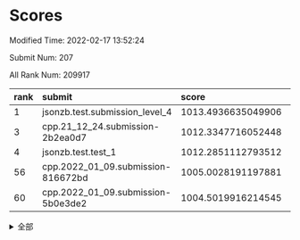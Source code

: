 # Scores

Modified Time: 2022-02-17 13:52:24

Submit Num: 207

All Rank Num: 209917

| rank |               submit               |       score        |       sigma        | pk_num |
| :--- | :--------------------------------- | :----------------- | :----------------- | :----- |
| 1    | jsonzb.test.submission_level_4     | 1013.4936635049906 | 0.8518438639540117 | 4055   |
| 3    | cpp.21_12_24.submission-2b2ea0d7   | 1012.3347716052448 | 0.7864300157133033 | 4057   |
| 4    | jsonzb.test.test_1                 | 1012.2851112793512 | 0.8024654945722739 | 4057   |
| 56   | cpp.2022_01_09.submission-816672bd | 1005.0028191197881 | 0.7036660537098127 | 4051   |
| 60   | cpp.2022_01_09.submission-5b0e3de2 | 1004.5019916214545 | 0.7227174664661546 | 4056   |


<details>
<summary>全部</summary>

| rank |                 submit                 |       score        |       sigma        | pk_num |
| :--- | :------------------------------------- | :----------------- | :----------------- | :----- |
| 1    | jsonzb.test.submission_level_4         | 1013.4936635049906 | 0.8518438639540117 | 4055   |
| 2    | gobigger.level_3.submission_level_3_35 | 1012.3507656817065 | 0.7803004091070482 | 4053   |
| 3    | cpp.21_12_24.submission-2b2ea0d7       | 1012.3347716052448 | 0.7864300157133033 | 4057   |
| 4    | jsonzb.test.test_1                     | 1012.2851112793512 | 0.8024654945722739 | 4057   |
| 5    | gobigger.level_3.submission_level_3_36 | 1011.482764232891  | 0.7764305341869163 | 4051   |
| 6    | gobigger.level_3.submission_level_3_31 | 1011.3555026345281 | 0.7754016493189994 | 4049   |
| 7    | gobigger.level_3.submission_level_3_4  | 1011.2352460667065 | 0.7382615463266653 | 4051   |
| 8    | gobigger.level_3.submission_level_3_48 | 1011.209743241322  | 0.7651479560219155 | 4057   |
| 9    | gobigger.level_3.submission_level_3_41 | 1010.8670660212213 | 0.7656496728056988 | 4056   |
| 10   | gobigger.level_3.submission_level_3_0  | 1010.7526868038377 | 0.7534859038425196 | 4055   |
| 11   | gobigger.level_3.submission_level_3_14 | 1010.6827342343632 | 0.7540660086669135 | 4053   |
| 12   | gobigger.level_3.submission_level_3_29 | 1010.6443188041106 | 0.7723500935876036 | 4060   |
| 13   | gobigger.level_3.submission_level_3_44 | 1010.6413727766113 | 0.7684358367937222 | 4059   |
| 14   | gobigger.level_3.submission_level_3_27 | 1010.5401100536296 | 0.7681512003049649 | 4057   |
| 15   | gobigger.level_3.submission_level_3_45 | 1010.5281804570063 | 0.770254636985779  | 4057   |
| 16   | gobigger.level_3.submission_level_3_49 | 1010.5080374343537 | 0.7688602111593632 | 4054   |
| 17   | gobigger.level_3.submission_level_3_32 | 1010.4864994621632 | 0.7527084243443498 | 4059   |
| 18   | gobigger.level_3.submission_level_3_15 | 1010.4590412909195 | 0.7734177308180302 | 4063   |
| 19   | gobigger.level_3.submission_level_3_17 | 1010.4028961657749 | 0.787065099748365  | 4060   |
| 20   | gobigger.level_3.submission_level_3_6  | 1010.310188646923  | 0.7637626287315751 | 4064   |
| 21   | gobigger.level_3.submission_level_3_20 | 1010.3076457335872 | 0.7526927268164257 | 4055   |
| 22   | gobigger.level_3.submission_level_3_18 | 1010.3039538431204 | 0.7677862825825362 | 4057   |
| 23   | gobigger.level_3.submission_level_3_43 | 1010.214081572123  | 0.746556414248781  | 4054   |
| 24   | gobigger.level_3.submission_level_3_2  | 1010.0635335338685 | 0.7557489844912763 | 4057   |
| 25   | gobigger.level_3.submission_level_3_16 | 1010.0234744823762 | 0.7650985956163421 | 4058   |
| 26   | gobigger.level_3.submission_level_3_47 | 1010.0019259620334 | 0.7515489847274132 | 4055   |
| 27   | gobigger.level_3.submission_level_3_33 | 1009.9669671613387 | 0.7601050408562084 | 4054   |
| 28   | gobigger.level_3.submission_level_3_34 | 1009.9500293924114 | 0.7457934285053738 | 4059   |
| 29   | gobigger.level_3.submission_level_3_19 | 1009.9149066926178 | 0.7417751431632005 | 4055   |
| 30   | gobigger.level_3.submission_level_3_42 | 1009.8478278112557 | 0.7510103351910136 | 4058   |
| 31   | gobigger.level_3.submission_level_3_8  | 1009.8400202506353 | 0.7349557719257638 | 4052   |
| 32   | gobigger.level_3.submission_level_3_13 | 1009.8019316341373 | 0.7594372791520763 | 4057   |
| 33   | gobigger.level_3.submission_level_3_46 | 1009.7858361871179 | 0.7765453025134393 | 4064   |
| 34   | gobigger.level_3.submission_level_3_38 | 1009.6474163830921 | 0.7457184387473381 | 4064   |
| 35   | gobigger.level_3.submission_level_3_28 | 1009.6183618358058 | 0.739883685604122  | 4056   |
| 36   | gobigger.level_3.submission_level_3_7  | 1009.6146478072836 | 0.7420547684754578 | 4061   |
| 37   | gobigger.level_3.submission_level_3_23 | 1009.547486065622  | 0.762249466110536  | 4062   |
| 38   | gobigger.level_3.submission_level_3_30 | 1009.5050763326145 | 0.7533805788371934 | 4059   |
| 39   | gobigger.level_3.submission_level_3_5  | 1009.4395750226216 | 0.751108371381003  | 4054   |
| 40   | gobigger.level_3.submission_level_3_39 | 1009.3748509990124 | 0.7718890163034188 | 4058   |
| 41   | gobigger.level_3.submission_level_3_12 | 1009.2883320489667 | 0.7534329825064676 | 4059   |
| 42   | gobigger.level_3.submission_level_3_26 | 1009.282451499715  | 0.7473314402377457 | 4062   |
| 43   | gobigger.level_3.submission_level_3_37 | 1009.2632522441671 | 0.7594074126726986 | 4055   |
| 44   | gobigger.level_3.submission_level_3_1  | 1009.2197272278394 | 0.7410753908980816 | 4053   |
| 45   | gobigger.level_3.submission_level_3_24 | 1009.1980200166605 | 0.7453609110898481 | 4054   |
| 46   | gobigger.level_3.submission_level_3_25 | 1009.1910107904588 | 0.749419673544639  | 4053   |
| 47   | gobigger.level_3.submission_level_3_40 | 1008.8938547295784 | 0.7690646872009778 | 4057   |
| 48   | gobigger.level_3.submission_level_3_10 | 1008.8518973215378 | 0.7396835029267873 | 4057   |
| 49   | gobigger.level_3.submission_level_3_22 | 1008.7323207778189 | 0.7541226322396695 | 4057   |
| 50   | gobigger.level_3.submission_level_3_3  | 1008.7146756359502 | 0.7287295951625288 | 4057   |
| 51   | gobigger.level_3.submission_level_3_21 | 1008.6414946276001 | 0.730614611986581  | 4058   |
| 52   | gobigger.level_3.submission_level_3_9  | 1008.6016757837897 | 0.7282184221201892 | 4058   |
| 53   | gobigger.level_3.submission_level_3_11 | 1008.3501650587116 | 0.7411600346595776 | 4055   |
| 54   | gobigger.level_1.submission_level_1_42 | 1005.0874940918249 | 0.7179033831638256 | 4060   |
| 55   | gobigger.level_1.submission_level_1_32 | 1005.0385159778605 | 0.7304159593037749 | 4060   |
| 56   | cpp.2022_01_09.submission-816672bd     | 1005.0028191197881 | 0.7036660537098127 | 4051   |
| 57   | gobigger.level_1.submission_level_1_14 | 1004.9362559741085 | 0.720425204541753  | 4057   |
| 58   | gobigger.level_1.submission_level_1_26 | 1004.7378606635586 | 0.7337830133627977 | 4059   |
| 59   | gobigger.level_1.submission_level_1_23 | 1004.5783336471188 | 0.7377044979829727 | 4055   |
| 60   | cpp.2022_01_09.submission-5b0e3de2     | 1004.5019916214545 | 0.7227174664661546 | 4056   |
| 61   | gobigger.level_1.submission_level_1_18 | 1004.3888272050292 | 0.713166935055882  | 4052   |
| 62   | gobigger.level_1.submission_level_1_20 | 1004.3820685114056 | 0.7293576256303889 | 4051   |
| 63   | gobigger.level_1.submission_level_1_49 | 1004.2231550048308 | 0.7143792437633661 | 4057   |
| 64   | gobigger.level_1.submission_level_1_37 | 1004.1300122280916 | 0.7223817017255014 | 4054   |
| 65   | gobigger.level_1.submission_level_1_9  | 1004.1038722237417 | 0.7143717601547084 | 4053   |
| 66   | gobigger.level_1.submission_level_1_15 | 1004.0328652929089 | 0.7262137396407922 | 4059   |
| 67   | gobigger.level_1.submission_level_1_35 | 1004.0187865126599 | 0.7126607832518356 | 4060   |
| 68   | gobigger.level_1.submission_level_1_12 | 1004.0176002306519 | 0.726365000237451  | 4058   |
| 69   | gobigger.level_1.submission_level_1_31 | 1003.9992797973872 | 0.7129471739157234 | 4058   |
| 70   | gobigger.level_1.submission_level_1_28 | 1003.9670266668285 | 0.7149625495275219 | 4056   |
| 71   | gobigger.level_1.submission_level_1_33 | 1003.8703066184507 | 0.7099074884520887 | 4051   |
| 72   | gobigger.level_1.submission_level_1_4  | 1003.7936967476311 | 0.7125230581769181 | 4057   |
| 73   | gobigger.level_1.submission_level_1_47 | 1003.7868324782542 | 0.7180566819909459 | 4050   |
| 74   | gobigger.level_1.submission_level_1_44 | 1003.6212374693044 | 0.719224734919301  | 4057   |
| 75   | gobigger.level_1.submission_level_1_46 | 1003.6154319914561 | 0.7184181370503614 | 4057   |
| 76   | gobigger.level_1.submission_level_1_43 | 1003.5482317226904 | 0.7241874096146707 | 4055   |
| 77   | gobigger.level_1.submission_level_1_24 | 1003.5171172386554 | 0.7202702157736159 | 4055   |
| 78   | gobigger.level_1.submission_level_1_7  | 1003.4959384258577 | 0.7176717357881967 | 4061   |
| 79   | gobigger.level_1.submission_level_1_30 | 1003.4394270351272 | 0.7248352123051631 | 4055   |
| 80   | gobigger.level_1.submission_level_1_40 | 1003.407163701088  | 0.7052636048453776 | 4059   |
| 81   | gobigger.level_1.submission_level_1_39 | 1003.3948507382828 | 0.7180624468499572 | 4060   |
| 82   | gobigger.level_1.submission_level_1_11 | 1003.3521261378096 | 0.7244183856920309 | 4051   |
| 83   | gobigger.level_1.submission_level_1_2  | 1003.1516503045399 | 0.7053527620694144 | 4057   |
| 84   | gobigger.level_1.submission_level_1_34 | 1003.1272603625747 | 0.7092363730265657 | 4053   |
| 85   | gobigger.level_1.submission_level_1_6  | 1003.1017081196461 | 0.7130543685847256 | 4057   |
| 86   | gobigger.level_1.submission_level_1_25 | 1003.0823824748078 | 0.7094317285234584 | 4056   |
| 87   | gobigger.level_1.submission_level_1_36 | 1003.0737331171474 | 0.7093162363277622 | 4054   |
| 88   | gobigger.level_1.submission_level_1_29 | 1003.06824018128   | 0.7236233940443786 | 4059   |
| 89   | gobigger.level_1.submission_level_1_3  | 1002.9939624557168 | 0.7113144259841726 | 4055   |
| 90   | gobigger.level_1.submission_level_1_5  | 1002.9929440753289 | 0.7237743913081219 | 4053   |
| 91   | gobigger.level_1.submission_level_1_41 | 1002.9825343928155 | 0.703423022895893  | 4057   |
| 92   | gobigger.level_1.submission_level_1_22 | 1002.9816209087394 | 0.7132874751161012 | 4056   |
| 93   | gobigger.level_1.submission_level_1_45 | 1002.9266594816336 | 0.7271896173033018 | 4056   |
| 94   | gobigger.level_1.submission_level_1_48 | 1002.9174852056962 | 0.7192073921560471 | 4059   |
| 95   | gobigger.level_1.submission_level_1_13 | 1002.91419113583   | 0.7151987463215798 | 4056   |
| 96   | gobigger.level_1.submission_level_1_38 | 1002.9133925766772 | 0.7153790391755162 | 4051   |
| 97   | gobigger.level_1.submission_level_1_1  | 1002.908261173126  | 0.7111631488437388 | 4055   |
| 98   | gobigger.level_1.submission_level_1_27 | 1002.8379649117634 | 0.7179039440704298 | 4057   |
| 99   | gobigger.level_1.submission_level_1_16 | 1002.7412497342365 | 0.7138734573096874 | 4060   |
| 100  | gobigger.level_1.submission_level_1_17 | 1002.6986545153247 | 0.720269219325653  | 4064   |
| 101  | gobigger.level_1.submission_level_1_21 | 1002.6747713453093 | 0.7222182004652747 | 4056   |
| 102  | gobigger.level_1.submission_level_1_8  | 1002.6320046555514 | 0.7169796985269499 | 4060   |
| 103  | gobigger.level_1.submission_level_1_10 | 1002.4003310811951 | 0.7120692885317135 | 4053   |
| 104  | gobigger.level_1.submission_level_1_19 | 1002.3115761443169 | 0.7041730446821672 | 4055   |
| 105  | gobigger.level_1.submission_level_1_0  | 1002.2800154925692 | 0.72346116296984   | 4056   |
| 106  | gobigger.random.submission_random_48   | 996.9039285662401  | 0.7121467921094624 | 4060   |
| 107  | gobigger.random.submission_random_10   | 996.8162801482072  | 0.7019952644567938 | 4058   |
| 108  | gobigger.random.submission_random_16   | 996.7603945154995  | 0.697849787346462  | 4053   |
| 109  | gobigger.random.submission_random_37   | 996.725477340834   | 0.7085719148964159 | 4061   |
| 110  | gobigger.random.submission_random_47   | 996.566681736378   | 0.7062476674446966 | 4052   |
| 111  | gobigger.random.submission_random_28   | 996.5242239731465  | 0.693925164625823  | 4061   |
| 112  | gobigger.random.submission_random_45   | 996.4767126224285  | 0.7101611792545051 | 4054   |
| 113  | gobigger.random.submission_random_0    | 996.4076255796934  | 0.7083975611950591 | 4061   |
| 114  | gobigger.random.submission_random_44   | 996.3919058865262  | 0.714942322450317  | 4059   |
| 115  | gobigger.random.submission_random_13   | 996.3889774796988  | 0.7180101627264865 | 4057   |
| 116  | gobigger.random.submission_random_34   | 996.3854489737093  | 0.7169002825390578 | 4061   |
| 117  | gobigger.random.submission_random_15   | 996.3245892759253  | 0.7126410105747218 | 4059   |
| 118  | gobigger.random.submission_random_25   | 996.3232986564384  | 0.7080550453808789 | 4051   |
| 119  | gobigger.random.submission_random_3    | 996.3096281624912  | 0.7148149802862418 | 4056   |
| 120  | gobigger.random.submission_random_35   | 996.2961013945393  | 0.7133311029469035 | 4055   |
| 121  | gobigger.random.submission_random_4    | 996.2744401419143  | 0.7140676587481016 | 4061   |
| 122  | gobigger.random.submission_random_11   | 996.2432129366487  | 0.6990232474817474 | 4054   |
| 123  | gobigger.random.submission_random_33   | 996.2060238662699  | 0.7166009871873646 | 4059   |
| 124  | gobigger.random.submission_random_32   | 996.1761856588904  | 0.7148503046095648 | 4055   |
| 125  | gobigger.random.submission_random_40   | 996.1743262126179  | 0.7180435380458517 | 4055   |
| 126  | gobigger.random.submission_random_31   | 996.0974496258344  | 0.7107380119626988 | 4058   |
| 127  | gobigger.random.submission_random_49   | 996.0340918975138  | 0.7120017490326973 | 4054   |
| 128  | gobigger.random.submission_random_9    | 996.0292983523134  | 0.7069868841254437 | 4056   |
| 129  | gobigger.random.submission_random_42   | 996.003695479862   | 0.7152542226513151 | 4060   |
| 130  | gobigger.random.submission_random_43   | 995.9918404524833  | 0.7011466273611766 | 4058   |
| 131  | gobigger.random.submission_random_26   | 995.971362494878   | 0.7042098154993984 | 4050   |
| 132  | gobigger.random.submission_random_29   | 995.9697801882824  | 0.7169723955274182 | 4054   |
| 133  | gobigger.random.submission_random_6    | 995.8909445245025  | 0.7186413724772918 | 4055   |
| 134  | gobigger.random.submission_random_46   | 995.8580609750123  | 0.7041518306562751 | 4062   |
| 135  | gobigger.random.submission_random_24   | 995.7658120810895  | 0.7204601990737444 | 4055   |
| 136  | gobigger.random.submission_random_12   | 995.765569407318   | 0.7146263661183746 | 4057   |
| 137  | gobigger.random.submission_random_18   | 995.6560604586818  | 0.7202303905386815 | 4054   |
| 138  | gobigger.random.submission_random_7    | 995.6146007714267  | 0.7045529251815037 | 4054   |
| 139  | gobigger.random.submission_random_19   | 995.5532953240224  | 0.7140298723214051 | 4060   |
| 140  | gobigger.random.submission_random_27   | 995.5005548532166  | 0.7131519430383791 | 4059   |
| 141  | gobigger.random.submission_random_17   | 995.4830469163809  | 0.7184668986468913 | 4059   |
| 142  | gobigger.random.submission_random_41   | 995.4284056172204  | 0.7210975666318147 | 4052   |
| 143  | gobigger.random.submission_random_5    | 995.3761067668221  | 0.7196560038410504 | 4057   |
| 144  | gobigger.random.submission_random_22   | 995.3527823575472  | 0.6951570354003179 | 4053   |
| 145  | gobigger.random.submission_random_2    | 995.3417690566216  | 0.7179587398871917 | 4058   |
| 146  | gobigger.random.submission_random_38   | 995.3358902446093  | 0.7176985476554194 | 4053   |
| 147  | gobigger.random.submission_random_21   | 995.2641754674934  | 0.7071760680612393 | 4059   |
| 148  | gobigger.random.submission_random_39   | 995.1972148911701  | 0.7092409074260053 | 4060   |
| 149  | gobigger.random.submission_random_1    | 995.0830645279374  | 0.7053337036053723 | 4058   |
| 150  | gobigger.random.submission_random_14   | 995.0365694330417  | 0.7212243322146598 | 4056   |
| 151  | gobigger.random.submission_random_23   | 995.0141906367836  | 0.7284949648841875 | 4052   |
| 152  | gobigger.random.submission_random_8    | 994.9064145532727  | 0.7089045800851377 | 4056   |
| 153  | gobigger.random.submission_random_20   | 994.8448609832151  | 0.7144788178594103 | 4055   |
| 154  | gobigger.random.submission_random_30   | 994.6722987691891  | 0.7124804817899701 | 4052   |
| 155  | gobigger.random.submission_random_36   | 994.6093691661073  | 0.7218214560990518 | 4058   |
| 156  | gobigger.level_2.submission_level_2_38 | 994.3538719577954  | 0.7440238761800537 | 4060   |
| 157  | gobigger.level_2.submission_level_2_15 | 993.2123225401269  | 0.7380119195817544 | 4056   |
| 158  | gobigger.level_2.submission_level_2_21 | 993.1779961662165  | 0.7314082356243218 | 4059   |
| 159  | gobigger.level_2.submission_level_2_10 | 993.0380156771416  | 0.737909453124167  | 4054   |
| 160  | gobigger.level_2.submission_level_2_17 | 992.9654491873323  | 0.739696653506777  | 4053   |
| 161  | gobigger.level_2.submission_level_2_16 | 992.9089843789375  | 0.7417382176228847 | 4057   |
| 162  | gobigger.level_2.submission_level_2_47 | 992.8498860149523  | 0.7257595589013579 | 4060   |
| 163  | gobigger.level_2.submission_level_2_4  | 992.821713389165   | 0.7300906399708024 | 4058   |
| 164  | gobigger.level_2.submission_level_2_30 | 992.8077569911424  | 0.7617317158116549 | 4056   |
| 165  | gobigger.level_2.submission_level_2_7  | 992.7925805458514  | 0.739096639629185  | 4052   |
| 166  | gobigger.level_2.submission_level_2_32 | 992.7562950378189  | 0.7379270327680968 | 4056   |
| 167  | gobigger.level_2.submission_level_2_18 | 992.7401900241331  | 0.735266369782732  | 4056   |
| 168  | gobigger.level_2.submission_level_2_27 | 992.6696745497718  | 0.7372457851268811 | 4049   |
| 169  | gobigger.level_2.submission_level_2_12 | 992.6169395560125  | 0.7365041572988344 | 4058   |
| 170  | gobigger.level_2.submission_level_2_40 | 992.5722299628599  | 0.7513300713319886 | 4059   |
| 171  | gobigger.level_2.submission_level_2_6  | 992.5292361706879  | 0.7373353141033722 | 4052   |
| 172  | gobigger.level_2.submission_level_2_11 | 992.4968717858703  | 0.7431813011238069 | 4057   |
| 173  | gobigger.level_2.submission_level_2_20 | 992.4737617395814  | 0.7625705903476786 | 4055   |
| 174  | gobigger.level_2.submission_level_2_19 | 992.4726736470486  | 0.7339865229778102 | 4060   |
| 175  | gobigger.level_2.submission_level_2_22 | 992.4338796046695  | 0.7399221998156686 | 4051   |
| 176  | gobigger.level_2.submission_level_2_37 | 992.4198831445709  | 0.7502337124895788 | 4056   |
| 177  | gobigger.level_2.submission_level_2_26 | 992.3327596476612  | 0.7464063573589873 | 4057   |
| 178  | gobigger.level_2.submission_level_2_35 | 992.2927824342262  | 0.7697325817448759 | 4057   |
| 179  | gobigger.level_2.submission_level_2_23 | 992.2430302765999  | 0.738526303919623  | 4056   |
| 180  | gobigger.level_2.submission_level_2_8  | 992.1510879129039  | 0.7603202886275794 | 4051   |
| 181  | gobigger.level_2.submission_level_2_13 | 992.0398481606051  | 0.7449497896967789 | 4057   |
| 182  | gobigger.level_2.submission_level_2_31 | 992.0078105175246  | 0.7501024760605145 | 4062   |
| 183  | gobigger.level_2.submission_level_2_39 | 992.006487301712   | 0.7431565413501529 | 4054   |
| 184  | gobigger.level_2.submission_level_2_29 | 991.9390175902751  | 0.7592161481737888 | 4061   |
| 185  | gobigger.level_2.submission_level_2_44 | 991.8712701406349  | 0.7594795275877714 | 4055   |
| 186  | gobigger.level_2.submission_level_2_34 | 991.8559572092344  | 0.7444805224987808 | 4053   |
| 187  | gobigger.level_2.submission_level_2_36 | 991.8412199865958  | 0.7585418996396524 | 4059   |
| 188  | gobigger.level_2.submission_level_2_14 | 991.7787649368541  | 0.73619464567919   | 4059   |
| 189  | gobigger.level_2.submission_level_2_9  | 991.6243242407531  | 0.764594875390091  | 4056   |
| 190  | gobigger.level_2.submission_level_2_33 | 991.5716917632217  | 0.7530273598816812 | 4056   |
| 191  | gobigger.level_2.submission_level_2_0  | 991.4996413514775  | 0.7422894607561621 | 4054   |
| 192  | gobigger.level_2.submission_level_2_43 | 991.473187167038   | 0.7582246972679849 | 4056   |
| 193  | gobigger.level_2.submission_level_2_45 | 991.4134162218841  | 0.7589124734547746 | 4051   |
| 194  | gobigger.level_2.submission_level_2_41 | 991.4113247815802  | 0.766508325132271  | 4054   |
| 195  | gobigger.level_2.submission_level_2_5  | 991.40532735216    | 0.7485889733105121 | 4058   |
| 196  | gobigger.level_2.submission_level_2_28 | 991.2518681328992  | 0.7532236886084012 | 4055   |
| 197  | gobigger.level_2.submission_level_2_1  | 991.250480223149   | 0.7586076716816094 | 4053   |
| 198  | gobigger.level_2.submission_level_2_24 | 991.0339526712286  | 0.745467294831601  | 4061   |
| 199  | gobigger.level_2.submission_level_2_25 | 990.9889350088421  | 0.7466295985114403 | 4058   |
| 200  | gobigger.level_2.submission_level_2_42 | 990.8266537965656  | 0.7491197018803084 | 4059   |
| 201  | gobigger.level_2.submission_level_2_48 | 990.5281822815231  | 0.7626520317141827 | 4056   |
| 202  | gobigger.level_2.submission_level_2_49 | 990.4647678591658  | 0.7680764074508868 | 4055   |
| 203  | gobigger.level_2.submission_level_2_2  | 990.3577433243352  | 0.7527633035204779 | 4050   |
| 204  | gobigger.level_2.submission_level_2_3  | 989.4825095616586  | 0.7902217089381344 | 4052   |
| 205  | gobigger.level_2.submission_level_2_46 | 988.7885822712467  | 0.778101772197978  | 4060   |
| 206  | gobigger.none.submission_none_1        | 978.8040942512497  | 1.2232257165141913 | 4059   |
| 207  | gobigger.none.submission_none_0        | 975.060203609872   | 1.5198224740468633 | 4057   |

</details>